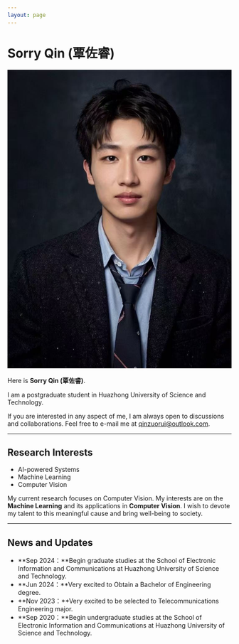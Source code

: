 ```yaml
---
layout: page
---
```


# Sorry Qin (覃佐睿)


<img src="images/qin.jpg" class="floatpic">

<br>

Here is **Sorry Qin (覃佐睿)**.<br>

I am a postgraduate student in Huazhong University of Science and Technology. 

If you are interested in any aspect of me, I am always open to discussions and collaborations. Feel free to e-mail me at qinzuorui@outlook.com.<br>

---

## Research Interests

- AI-powered Systems
- Machine Learning
- Computer Vision

My current research focuses on Computer Vision. My interests are on the **Machine Learning** and its applications in **Computer Vision**.
I wish to devote my talent to this meaningful cause and bring well-being to society.

---

## News and Updates

- **Sep 2024：**Begin graduate studies at the School of Electronic Information and Communications at Huazhong University of Science and Technology.
- **Jun 2024：**Very excited to Obtain a Bachelor of Engineering degree.
- **Nov 2023：**Very excited to be selected to Telecommunications Engineering major.
- **Sep 2020：**Begin undergraduate studies at the School of Electronic Information and Communications at Huazhong University of Science and Technology. 

<br>
